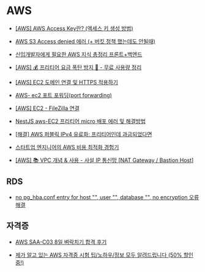 # AWS

- [[AWS] AWS Access Key란? (엑세스 키 생성 방법)](https://hyunki99.tistory.com/94)

- [AWS S3 Access denied 에러 (+ 버킷 정책 했는데도 안될때)](https://velog.io/@chss3339/AWS-S3-Access-denied-에러)

- [신입개발자에게 필요한 AWS 지식 총정리 프론트+백엔드](https://www.youtube.com/watch?v=xsErrQJWuwc)

- [[AWS] 💰 프리티어 요금 폭탄 방지 💸 - 무료 사용량 정리](https://inpa.tistory.com/entry/AWS-%F0%9F%92%B0-%ED%94%84%EB%A6%AC%ED%8B%B0%EC%96%B4-%EC%9A%94%EA%B8%88-%ED%8F%AD%ED%83%84-%EB%B0%A9%EC%A7%80-%F0%9F%92%B8-%EB%AC%B4%EB%A3%8C-%EC%82%AC%EC%9A%A9%EB%9F%89-%EC%A0%95%EB%A6%AC)

- [[AWS] EC2 도메인 연결 및 HTTPS 적용하기](https://pgmjun.tistory.com/69)

- [AWS- ec2 포트 포워딩(port forwarding)](https://velog.io/@jinseoit/ec2-port-forward)

- [[AWS] EC2 - FileZilla 연결](https://velog.io/@rong5026/AWS-EC2-FileZilla-연결)

- [NestJS aws-EC2 프리티어 micro 배포 에러 및 해결방법](https://mark340.tistory.com/50)

- [[해결] AWS 퍼블릭 IPv4 유료화: 프리티어인데 과금되었다면](https://shortcuts.tistory.com/53)

- [스타트업 엔지니어의 AWS 비용 최적화 경험기](https://tech.inflab.com/20240227-finops-for-startup/)

- [[AWS] 📚 VPC 개념 & 사용 - 사설 IP 통신망 [NAT Gateway / Bastion Host]](https://inpa.tistory.com/entry/AWS-%F0%9F%93%9A-VPC-%EA%B0%9C%EB%85%90-%EC%82%AC%EC%9A%A9-%EC%82%AC%EC%84%A4-IP-%ED%86%B5%EC%8B%A0%EB%A7%9D-NAT-Gateway-Bastion-Host#bastion_host_%EC%8B%A4%EC%A0%84_%EA%B5%AC%EC%B6%95%ED%95%98%EA%B8%B0)

## RDS

- [no pg_hba.conf entry for host "<IP>", user "<user>", database "<name>", no encryption 오류 해결](https://velog.io/@mechauk418/DRF-no-pghba.conf-entry-for-host-IP-user-user-database-name-no-encryption-%EC%98%A4%EB%A5%98-%ED%95%B4%EA%B2%B0%EB%B2%95)

## 자격증

- [AWS SAA-C03 8일 벼락치기 합격 후기](https://leeeeeyeon-dev.tistory.com/114)

- [제가 알고 있는 AWS 자격증 시험 팁/노하우/정보 모두 알려드립니다 (50% 할인 중!)](https://www.youtube.com/watch?v=T17iGqvYi6s)
